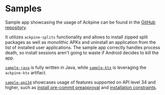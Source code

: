 Samples
=======

Sample app showcasing the usage of Ackpine can be found in the [GitHub repository](https://github.com/solrudev/Ackpine).

It utilizes `ackpine-splits` functionality and allows to install zipped split packages as well as monolithic APKs and uninstall an application from the list of installed user applications. The sample app correctly handles process death, so install sessions aren't going to waste if Android decides to kill the app.

[`sample-java`](https://github.com/solrudev/Ackpine/tree/master/sample-java) is fully written in Java, while [`sample-ktx`](https://github.com/solrudev/Ackpine/tree/master/sample-ktx) is leveraging the `ackpine-ktx` artifact.

[`sample-api34`](https://github.com/solrudev/Ackpine/tree/master/sample-api34) showcases usage of features supported on API level 34 and higher, such as [install pre-commit preapproval](configuration.md#preapproval) and [installation constraints](configuration.md#constraints).